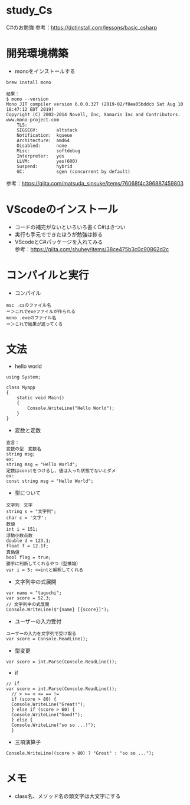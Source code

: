# study_Cs
C#のお勉強
参考：https://dotinstall.com/lessons/basic_csharp
# 開発環境構築
- monoをインストールする
```
brew install mono

結果：
$ mono --version
Mono JIT compiler version 6.0.0.327 (2019-02/f8ea05bddcb Sat Aug 10 18:47:12 EDT 2019)
Copyright (C) 2002-2014 Novell, Inc, Xamarin Inc and Contributors. www.mono-project.com
	TLS:           
	SIGSEGV:       altstack
	Notification:  kqueue
	Architecture:  amd64
	Disabled:      none
	Misc:          softdebug 
	Interpreter:   yes
	LLVM:          yes(600)
	Suspend:       hybrid
	GC:            sgen (concurrent by default)
```
参考：https://qiita.com/matsuda_sinsuke/items/76068f4c396887459803  

# VScodeのインストール
- コードの補完がないといろいろ書くC#はきつい  
- 実行も手元でできたほうが勉強は捗る
- VScodeとC#パッケージを入れてみる  
参考：https://qiita.com/shuhey/items/38ce475b3c0c90862d2c

# コンパイルと実行
- コンパイル
```
msc .csのファイル名
＝＞これでexeファイルが作られる
mono .exeのファイル名
＝＞これで結果が返ってくる
```

# 文法
- hello world
```
using System;

class Myapp
{
    static void Main()
	{
		Console.WriteLine("Hello World");
	}
}
```
- 変数と定数
```
宣言：
変数の型　変数名
string msg;
ex:
string msg = "Hello World";
定数はconstをつけるし、値は入った状態でないとダメ
ex:
const string msg = "Hello World";
```
- 型について
```
文字列　文字
string s = "文字列";
char c = '文字';
数値
int i = 151;
浮動小数点数
double d = 123.1;
float f = 12.1f;
真偽値
bool flag = true;
勝手に判断してくれるやつ（型推論）
var i = 5; <=intと解釈してくれる
```
- 文字列中の式展開
```
var name = "taguchi";
var score = 52.3;
// 文字列中の式展開
Console.WriteLine($"{name} [{score}]");
```
- ユーザーの入力受付
```
ユーザーの入力を文字列で受け取る
var score = Console.ReadLine();
```
- 型変更
```
var score = int.Parse(Console.ReadLine());
```
- if
```
// if
var score = int.Parse(Console.ReadLine());
  // > >= < <= == !=
  if (score > 80) {
  Console.WriteLine("Great!");
  } else if (score > 60) {
  Console.WriteLine("Good!");
  } else {
  Console.WriteLine("so so ...!");
  }
```
- 三項演算子
```
Console.WriteLine((score > 80) ? "Great" : "so so ...");
```
# メモ
- class名、メソッド名の頭文字は大文字にする

